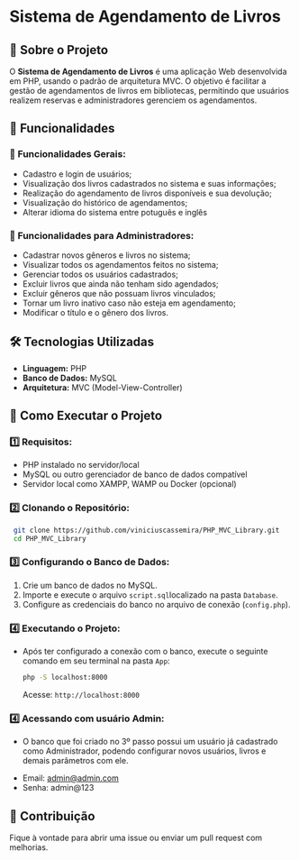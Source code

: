 # Sistema de Agendamento de Livros

## 📖 Sobre o Projeto
O **Sistema de Agendamento de Livros** é uma aplicação Web desenvolvida em PHP, usando o padrão de arquitetura MVC. 
O objetivo é facilitar a gestão de agendamentos de livros em bibliotecas, permitindo que usuários realizem reservas e administradores gerenciem os agendamentos.

## 🚀 Funcionalidades

### 📌 Funcionalidades Gerais:
- Cadastro e login de usuários;
- Visualização dos livros cadastrados no sistema e suas informações;
- Realização do agendamento de livros disponíveis e sua devolução;
- Visualização do histórico de agendamentos;
- Alterar idioma do sistema entre potuguês e inglês

### 📌 Funcionalidades para Administradores:
- Cadastrar novos gêneros e livros no sistema;
- Visualizar todos os agendamentos feitos no sistema;
- Gerenciar todos os usuários cadastrados;
- Excluir livros que ainda não tenham sido agendados;
- Excluir gêneros que não possuam livros vinculados;
- Tornar um livro inativo caso não esteja em agendamento;
- Modificar o título e o gênero dos livros.

## 🛠️ Tecnologias Utilizadas
- **Linguagem:** PHP
- **Banco de Dados:** MySQL
- **Arquitetura:** MVC (Model-View-Controller)

## 📂 Como Executar o Projeto
### 1️⃣ Requisitos:
- PHP instalado no servidor/local
- MySQL ou outro gerenciador de banco de dados compatível
- Servidor local como XAMPP, WAMP ou Docker (opcional)

### 2️⃣ Clonando o Repositório:
```bash
 git clone https://github.com/viniciuscassemira/PHP_MVC_Library.git
 cd PHP_MVC_Library
```

### 3️⃣ Configurando o Banco de Dados:
1. Crie um banco de dados no MySQL.
2. Importe e execute o arquivo `script.sql`localizado na pasta `Database`.
3. Configure as credenciais do banco no arquivo de conexão (`config.php`).

### 4️⃣ Executando o Projeto:
- Após ter configurado a conexão com o banco, execute o seguinte comando em seu terminal na pasta `App`:
  ```bash
  php -S localhost:8000
  ```
  Acesse: `http://localhost:8000`

### 4️⃣ Acessando com usuário Admin:
- O banco que foi criado no 3º passo possui um usuário já cadastrado como Administrador, podendo configurar novos usuários, livros e demais parâmetros com ele.
* Email: admin@admin.com
* Senha: admin@123

## 🤝 Contribuição
Fique à vontade para abrir uma issue ou enviar um pull request com melhorias.
